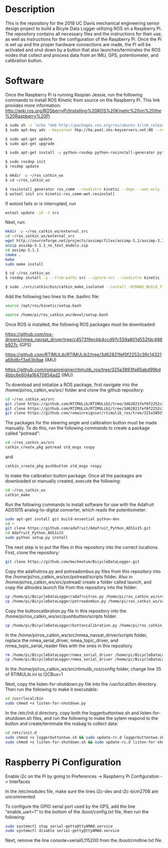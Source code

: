 # Description

This is the repository for the 2018 UC Davis mechanical engineering senior design project to build a Bicyle Data Logger utilizing ROS on a 
Raspberry Pi. The repository contains all necessary files and the instructions for their use, as well as instructions for the configuration
of the Raspberry Pi. Once the Pi is set up and the proper hardware connections are made, the Pi will be activated and shut
down by a button that also launches/terminates the ROS nodes that collect and process data from an IMU, GPS, potentiometer, and 
calibration button.

# Software
Once the Raspberry Pi is running Raspian Jessie, run the following commands to install ROS Kinetic from source on the 
Raspberry Pi. This link provides more information: http://wiki.ros.org/ROSberryPi/Installing%20ROS%20Kinetic%20on%20the%20Raspberry%20Pi

```bash
$ sudo sh -c 'echo "deb http://packages.ros.org/ros/ubuntu $(lsb_release -sc) main" > /etc/apt/sources.list.d/ros-latest.list'
$ sudo apt-key adv --keyserver hkp://ha.pool.sks-keyservers.net:80 --recv-key 421C365BD9FF1F717815A3895523BAEEB01FA116

$ sudo apt-get update
$ sudo apt-get upgrade

$ sudo apt-get install -y python-rosdep python-rosinstall-generator python-wstool python-rosinstall build-essential cmake

$ sudo rosdep init
$ rosdep update

$ mkdir -p ~/ros_catkin_ws
$ cd ~/ros_catkin_ws

$ rosinstall_generator ros_comm --rosdistro kinetic --deps --wet-only --tar > kinetic-ros_comm-wet.rosinstall
$ wstool init src kinetic-ros_comm-wet.rosinstall
```
If wstool fails or is interrupted, run
```bash
wstool update -j4 -t src
```
Next, run:

```bash
mkdir -p ~/ros_catkin_ws/external_src
cd ~/ros_catkin_ws/external_src
wget http://sourceforge.net/projects/assimp/files/assimp-3.1/assimp-3.1.1_no_test_models.zip/download -O assimp-3.1.1_no_test_models.zip
unzip assimp-3.1.1_no_test_models.zip
cd assimp-3.1.1
cmake .
make
sudo make install

$ cd ~/ros_catkin_ws
$ rosdep install -y --from-paths src --ignore-src --rosdistro kinetic -r --os=debian:jessie

$ sudo ./src/catkin/bin/catkin_make_isolated --install -DCMAKE_BUILD_TYPE=Release --install-space /opt/ros/kinetic
```


Add the following two lines to the .bashrc file:

```bash
source /opt/ros/kinetic/setup.bash
```
```bash
source /home/pi/ros_catkin_ws/devel/setup.bash
```


Once ROS is installed, the following ROS packages must be downloaded:

https://github.com/ros-drivers/nmea_navsat_driver/tree/c457319ecbb4ccd97c559a801d552fdc486b927c (GPS)

https://github.com/RTIMULib/RTIMULib2/tree/3d62821fef0f2252c39c14321a68d8cf3a63b9ae (IMU)

https://github.com/romainreignier/rtimulib_ros/tree/325a3893fa65abd99bd4bbc6e604a18470854ad2 (IMU)


To download and initialize a ROS package, first navigate into the /home/pi/ros_catkin_ws/src/ folder and clone the github repository:

```bash
cd ~/ros_catkin_ws/src
git clone https://github.com/RTIMULib/RTIMULib2/tree/3d62821fef0f2252c39c14321a68d8cf3a63b9ae
git clone https://github.com/RTIMULib/RTIMULib2/tree/3d62821fef0f2252c39c14321a68d8cf3a63b9ae
git clone https://github.com/romainreignier/rtimulib_ros/tree/325a3893fa65abd99bd4bbc6e604a18470854ad2 
```
The packages for the steering angle and calibration button must be made manually. To do this, run the following commands to create a package called "potread":
```bash
cd ~/ros_catkin_ws/src
catkin_create_pkg potread std_msgs rospy
```
and
```bash
catkin_create_pkg pushbutton std_msgs rospy
```
to make the calibration button package. Once all the packages are downloaded or manually created, execute the following:
```bash
cd ~/ros_catkin_ws
catkin_make
```
Run the following commands to install software for use with the Adafruit ADS1015 analog-to-digital converter, which reads
the potentiometer:
```bash
sudo apt-get install git build-essential python-dev
cd ~
git clone https://github.com/adafruit/Adafruit_Python_ADS1x15.git
cd Adafruit_Python_ADS1x15
sudo python setup.py install
```

The next step is to put the files in this repository into the correct locations. First, clone the repository:
```bash
git clone https://github.com/mechmotum/BicycleDataLogger.git
```

Copy the adafruitros.py and potreadsmbus.py files from this repository into the /home/pi/ros_catkin_ws/src/potread/scripts folder. Also in /home/pi/ros_catkin_ws/src/potread/ create a folder called launch, and copy the allnodes.launch file from this repository into the folder:
```bash
cp /home/pi/BicycleDataLogger/adafruitros.py /home/pi/ros_catkin_ws/src/potread/scripts
cp /home/pi/BicycleDataLogger/potreadsmbus.py /home/pi/ros_catkin_ws/src/potread/scripts
```

Copy the buttoncalibration.py file in this repository into the /home/pi/ros_catkin_ws/src/pushbutton/scripts folder.
```bash
cp /home/pi/BicycleDataLogger/buttoncalibration.py /home/pi/ros_catkin_ws/src/pushbutton/scripts
```

In the /home/pi/ros_catkin_ws/src/nmea_navsat_driver/scripts folder, replace the nmea_serial_driver, nmea_topic_driver, and 
nmea_topic_serial_reader files with the ones in this repository.
```bash
rm /home/pi/BicycleDataLogger/nmea_serial_driver /home/pi/BicycleDataLogger/nmea_topic_driver /home/pi/BicycleDataLogger/nmea_topic_serial_reader
cp /home/pi/BicycleDataLogger/nmea_serial_driver /home/pi/BicycleDataLogger/nmea_topic_drver /home/pi/BicycleDataLogger/nmea_topic_serial_reader /home/pi/ros_catkin_ws/src/nmea_navsat_driver/scripts
```

In the /home/pi/ros_catkin_ws/src/rtimulib_ros/config folder, change line 35 of RTIMULib.ini to I2CBus=1


Next, copy the listen-for-shutdown.py file into the /usr/local/bin directory. Then run the following to make it executable:
```bash
cd /usr/local/bin
sudo chmod +x listen-for-shutdown.py
```
In the /etc/init.d directory, copy both the loggerbuttontwo.sh and listen-for-shutdown.sh files, and run the following to make the sytem respond to the button and create/terminate the rosbag to collect data:
```bash
cd /etc/init.d
sudo chmod +x loggerbuttontwo.sh && sudo update-rc.d loggerbuttontwo.sh defaults
sudo chmod +x listen-for-shutdown.sh && sudo update-rc.d listen-for-shutdown.sh defaults
```


# Raspberry Pi Configuration
Enable i2c on the Pi by going to Preferences -> Raspberry Pi Configuration -> Interfaces

In the /etc/modules file, make sure the lines i2c-dev and i2c-bcm2708 are uncommented

To configure the GPIO serial port used by the GPS, add the line "enable_uart=1" to the bottom of the /boot/config.txt file, then run the
following:
```bash
sudo systemctl stop serial-getty@ttyAMA0.service
sudo systemctl disable serial-getty@ttyAMA0.service
```
Next, remove the line console=serial0,115200 from the /boot/cmdline.txt file.
